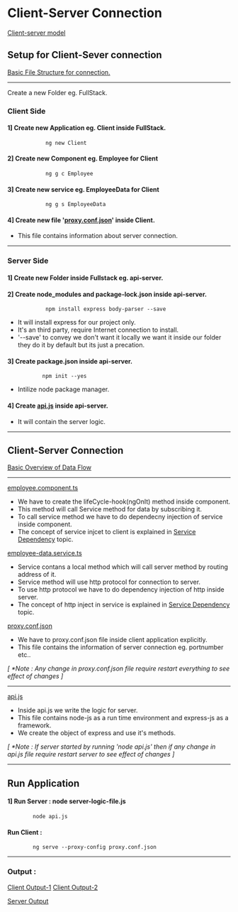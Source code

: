 # Client-Server Connection 

[Client-server model](https://www.geeksforgeeks.org/client-server-model/)

## Setup for Client-Sever connection 

[Basic File Structure for connection.](https://github.com/Girish-GAP/Angular/blob/main/Server%26Client/Server-Client_FileStructure.png) 

------------------------------------------
Create a new Folder eg. FullStack.

### Client Side

#### 1] Create new Application eg. Client inside FullStack.
                ng new Client
        
#### 2] Create new Component eg. Employee for Client
                ng g c Employee

#### 3] Create new service eg. EmployeeData for Client
                ng g s EmployeeData
        
#### 4] Create new file '[proxy.conf.json](https://github.com/Girish-GAP/Angular/blob/main/Server%26Client/proxy.conf.json)' inside Client.

- This file contains information about server connection.

-------------------------------------------------------------------------
### Server Side 

#### 1] Create new Folder inside Fullstack eg. api-server.
#### 2] Create node_modules and package-lock.json inside api-server.
                npm install express body-parser --save

- It will install express for our project only.
- It's an third party, require Internet connection to install.
- '--save' to convey we don't want it locally we want it inside our folder they do it by default but its just a precation.

#### 3] Create package.json inside api-server.
               npm init --yes
              
- Intilize node package manager.

#### 4] Create [api.js](https://github.com/Girish-GAP/Angular/blob/main/Server%26Client/server-api/api.js) inside api-server.
- It will contain the server logic.

--------------------------------------------------------------

## Client-Server Connection

[Basic Overview of Data Flow](https://github.com/Girish-GAP/Angular/blob/main/Server%26Client/DataFlow_Server-server.png)

-----------------------------------------------------

[employee.component.ts](https://github.com/Girish-GAP/Angular/blob/main/Server%26Client/src_Client/app/employee/employee.component.ts) 
- We have to create the lifeCycle-hook(ngOnIt) method inside component.
- This method will call Service method for data by subscribing it.
- To call service method we have to do dependecny injection of service inside component.
- The concept of service injcet to client is explained in [Service Dependency](https://github.com/Girish-GAP/Angular/tree/main/Service_Dependancy/ServiceWithJsonData/src_Dynamic_Service) topic.

[employee-data.service.ts](https://github.com/Girish-GAP/Angular/blob/main/Server%26Client/src_Client/app/employee-data.service.ts)
- Service contans a local method which will call server method by routing address of it.
- Service method will use http protocol for connection to server.
- To use http protocol we have to do dependency injection of http inside server.
- The concept of http inject in service is explained in [Service Dependency](https://github.com/Girish-GAP/Angular/tree/main/Service_Dependancy/ServiceWithJsonData/src_Dynamic_Service) topic.

[proxy.conf.json](https://github.com/Girish-GAP/Angular/blob/main/Server%26Client/proxy.conf.json)
- We have to proxy.conf.json file inside client application explicitly.
- This file contains the information of server connection eg. portnumber etc..

<em> [ *Note : Any change in proxy.conf.json file require restart everything to see effect of changes ] </em>

--------------------------------------------------

[api.js](https://github.com/Girish-GAP/Angular/blob/main/Server%26Client/server-api/api.js)
- Inside api.js we write the logic for server.
- This file contains node-js as a run time environment and express-js as a framework.
- We create the object of express and use it's methods.

<em>[ *Note : If server started by running 'node api.js' then if any change in api.js file require restart server to see effect of changes ]</em>


-----------------------------------------------------

## Run Application

#### 1] Run Server : node server-logic-file.js
            node api.js

#### Run Client :
            ng serve --proxy-config proxy.conf.json

      
---------------------------------------

### Output :

[Client Output-1](https://github.com/Girish-GAP/Angular/blob/main/Server%26Client/Client_Output.png)
[Client Output-2](https://github.com/Girish-GAP/Angular/blob/main/Server%26Client/Client_Output-2.png)

[Server Output](https://github.com/Girish-GAP/Angular/blob/main/Server%26Client/Server_Output.png)

